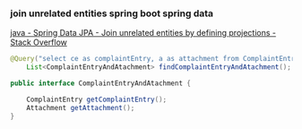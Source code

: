 ###  join unrelated entities spring boot spring data


[java - Spring Data JPA - Join unrelated entities by defining projections - Stack Overflow](https://stackoverflow.com/questions/45343233/spring-data-jpa-join-unrelated-entities-by-defining-projections "java - Spring Data JPA - Join unrelated entities by defining projections - Stack Overflow")


 

```java
@Query("select ce as complaintEntry, a as attachment from ComplaintEntry ce left join Attachment a on ce.id = a.refId where ce.internalEntry = true")
    List<ComplaintEntryAndAtachment> findComplaintEntryAndAtachment();

public interface ComplaintEntryAndAtachment {

    ComplaintEntry getComplaintEntry();
    Attachment getAttachment();
}
```
